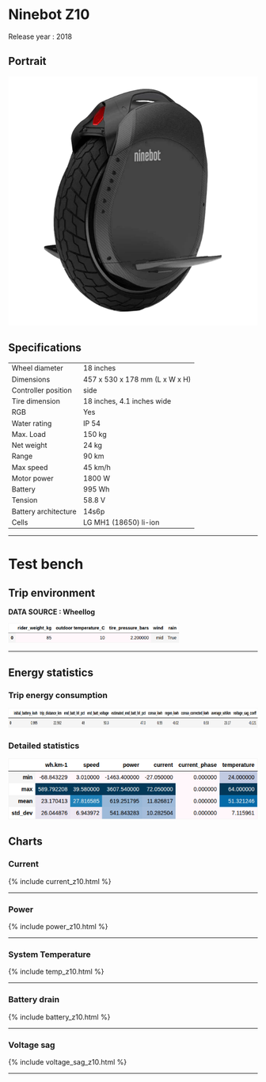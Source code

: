 # Ninebot Z10

Release year : 2018

## Portrait

<img src="../imgs/wheels/portrait/z10.webp" alt="drawing" width="666"/>

## Specifications


|                      |                                |
|----------------------|--------------------------------|
| Wheel diameter       | 18 inches                      |
| Dimensions           | 457 x 530 x 178 mm (L x W x H) |
| Controller position  | side                           |
| Tire dimension       | 18 inches, 4.1 inches wide     |
| RGB                  | Yes                            |
| Water rating         | IP 54                          |
| Max. Load            | 150 kg                         |
| Net weight           | 24 kg                          |
| Range                | 90 km                          |
| Max speed            | 45 km/h                        |
| Motor power          | 1800 W                         |
| Battery              | 995 Wh                         |
| Tension              | 58.8 V                         |
| Battery architecture | 14s6p                          |
| Cells                | LG MH1 (18650) li-ion          |

---------

# Test bench

## Trip environment

**DATA SOURCE : Wheellog**

<img src="../tables/z10_env.png" alt="drawing" height="40"/>

---

## Energy statistics
### Trip energy consumption

<img src="../tables/z10_conso.png" alt="drawing" height="40" width=""/>

### Detailed statistics 

<img src="../tables/z10_stats.png" alt="drawing" height="" width=""/>

## Charts

### Current 
{% include current_z10.html %}

---

### Power 
{% include power_z10.html %} 

---

### System Temperature 
{% include temp_z10.html %} 

---

### Battery drain 
{% include battery_z10.html %} 


---

### Voltage sag 
{% include voltage_sag_z10.html %} 

---